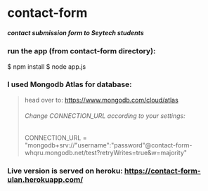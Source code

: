 # contact-form
##### contact submission form to Seytech students

### run the app (from contact-form directory): 
 $ npm install
 $ node app.js 

### I used Mongodb Atlas for database:
> head over to: https://www.mongodb.com/cloud/atlas
> ###### Change CONNECTION_URL according to your settings:
> CONNECTION_URL = "mongodb+srv://"username":"password"@contact-form-whqru.mongodb.net/test?retryWrites=true&w=majority"

### Live version is served on heroku: https://contact-form-ulan.herokuapp.com/



